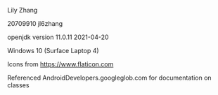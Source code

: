Lily Zhang

20709910 jl6zhang

openjdk version 11.0.11 2021-04-20

Windows 10 (Surface Laptop 4)

Icons from https://www.flaticon.com

Referenced AndroidDevelopers.googleglob.com for documentation on classes
